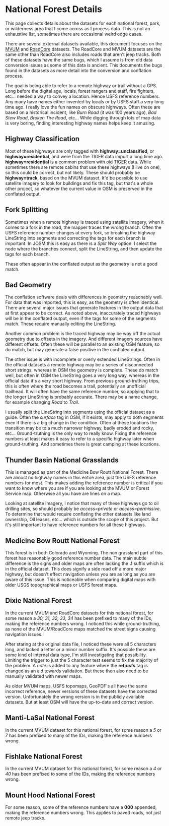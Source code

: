 # National Forest Details

This page collects details about the datasets for each national
forest, park, or wilderness area that I come across as I process
data. This is not an exhaustive list, sometimes there are occasional
weird edge cases.

There are several external datasets available, this document focuses
on the
[MVUM](https://data.fs.usda.gov/geodata/edw/edw_resources/shp/S_USA.Road_MVUM.zip)
and [RoadCore](https://data.fs.usda.gov/geodata/edw/edw_resources/shp/S_USA.RoadCore_FS.zip)
datasets. The RoadCore and MVUM datasets are the same other than
RoadCore also includes roads that aren't jeep tracks. Both of these
datasets have the same bugs, which I assume is from old data
conversion issues as some of this data is ancient. This documents the
bugs found in the datasets as more detail into the conversion and
conflation process.

The goal is being able to refer to a remote highway or trail without a
GPS. Long before the digital age, locals, forest rangers and staff,
fire fighters, etc... needed a way to convey a location. Hence USFS
reference numbers. Any many have names either invented by locals or by
USFS staff a very long time ago. I really love the fun names on
obscure highways. Often these are based on a historical incident, like
*Burn Road* (it was 100 years ago), *Bad Stew Road*, *Broken Tire
Road*, etc... While digging through lots of map data is very boring,
finding interesting highway names helps keep it amusing.

## Highway Classification

Most of these highways are only tagged with
__highway=unclassified__, or __highway=residential__, and were from
the TIGER data import a long time ago. __highway=residential__ is a
common problem with old
[TIGER](https://wiki.openstreetmap.org/wiki/TIGER_fixup) data. While
sometimes there are remote cabins that use these highways (I live on
one), so this could be correct, but not likely. These should probably be
__highway=track__, based on the MVUM dataset. It'd be possible to use
satellite imagery to look for buildings and fix this tag, but that's a
whole other project, so whatever the current value in OSM is preserved
in the conflated output.

## Fork Splitting

Sometimes when a remote highway is traced using satellite imagery,
when it comes to a fork in the road, the mapper traces the wrong
branch. Often the USFS reference number changes at every fork, so
breaking the highway LineString into segments and correcting the tags
for each branch is important. In JOSM this is easy as there is a
*Split Way* option. I select the node where the branches connect,
split the LineString, and then update the tags for each branch.

These often appear in the conflated output as the geometry is not a
good match.

## Bad Geometry

The conflation software deals with differences in geometry reasonably
well. For data that was imported, this is easy, as the geometry is
often identical. There are several major issues that generate features in
the output data that at first appear to be correct. As noted above,
inaccurately traced highways will be in the conflated output, even if
the tags for some of the segments match. These require manually editing
the LineString.

Another common problem is the traced highway may be way off the actual
geometry due to offsets in the imagery. And different imagery sources
have different offsets. Often these will be parallel to an existing
OSM feature, so do match, but may generate a false positive in the
conflated output.

The other issue is with incomplete or overly extended
LineStrings. Often in the official datasets a remote highway may be
a series of disconnected short strings, whereas in OSM the geometry is
complete. These do match well, but often in OSM the LineString goes a
very long way, whereas in the official data it's a very short
highway. From previous ground-truthing trips, this is often where the
road becomes a trail, potentially an unofficial trailhead. It will
often have the same reference number, so applying that to the longer
LineString is probably accurate. There may be a name change, for
example changing *Road* to *Trail*.

I usually split the LineString into segments using the official
dataset as a guide. Often the *surface* tag in OSM, if it exists, may
apply to both segments even if there is a big change in the
condition. Often at these locations the transition may be to a much
narrower highway, badly eroded and rocky, etc... Ground-truthing is
the only way to really know. Fixing the reference numbers at least
makes it easy to refer to a specific highway later when
ground-truthing. And sometimes there is great camping at these locations.

## Thunder Basin National Grasslands

This is managed as part of the Medicine Bow Routt National
Forest. There are almost no highway names in this entire area, just
the USFS reference numbers for most. This makes adding the reference
number is critical if you want to know where you are if you are
looking at the MVUM or Forest Service map. Otherwise all you have are
lines on a map.

Looking at satellite imagery, I notice that many of these highways go
to oil drilling sites, so should probably be *access=private* or
*access=permissive*. To determine that would require conflating the
other datasets like land ownership, Oil leases, etc... which is
outside the scope of this project. But it's still important to have
reference numbers for all these highways.

## Medicine Bow Routt National Forest

This forest is in both Colorado and Wyoming. The non grassland part of
this forest has reasonably good reference number data. The main subtle
difference is the signs and older maps are often lacking the __.1__
suffix which is in the official dataset. This does signify a side road
off a more major highway, but doesn't effect navigation unless you are
as long as you are aware of this issue. This is noticeable when
comparing digital maps with older USGS topographical maps or USFS
forest maps.

## Dixie National Forest

In the current MVUM and RoadCore datasets for this national forest,
for some reason a *30, 31, 32, 33, 34* has been prefixed to many of
the IDs, making the reference numbers wrong. I noticed this while
ground-truthing, as none of the MVUM/RoadCore maps matched the street
signs causing navigation issues.

After staring at the original data file, I noticed these were all 5
characters long, and lacked a letter or a minor number
suffix. It's possible these are some kind of internal data type, I'm
still investigating that possibility. Limiting the trigger to just
the 5 character test seems to fix the majority of the problem. A
*note* is added to any feature where the __ref:usfs__ tag is changed
as an aid towards validation. But these then also need to be manually
validated with newer maps.

As older MVUM maps, USFS topomaps, GeoPDF's all have the same
incorrect reference, newer versions of these datasets have the
corrected version. Unfortunately the wrong version is in the
publicly available datasets. But at least OSM will have the
up-to-date and correct version.

## Manti-LaSal National Forest

In the current MVUM dataset for this national forest, for some reason
a *5* or *7* has been prefixed to many of the IDs, making the reference
numbers wrong.

## Fishlake National Forest

In the current MVUM dataset for this national forest, for some reason
a *4* or *40* has been prefixed to some of the IDs, making the
reference numbers wrong.

## Mount Hood National Forest

For some reason, some of the reference numbers have a __000__
appended, making the reference numbers wrong. This applies to paved
roads, not just remote jeep tracks.

